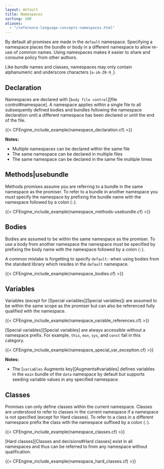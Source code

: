 ```yaml
---
layout: default
title: Namespaces
sorting: 100
aliases:
  - "/reference-language-concepts-namespaces.html"
---
```


By default all promises are made in the `default` namespace. Specifying a namespace
places the bundle or body in a different namespace to allow re-use of common
names. Using namespaces makes it easier to share and consume policy from other
authors.

Like bundle names and classes, namespaces may only contain alphanumeric and
underscore characters (`a-zA-Z0-9_`).

## Declaration

Namespaces are declared with [`body file control`][file control#namespace]. A
namespace applies within a single file to all subsequently defined bodies and bundles
following the namespace declaration until a different namespace has been
declared or until the end of the file.

{{< CFEngine_include_example(namespace_declaration.cf) >}}

**Notes:**

- Multiple namespaces can be declared within the same file
- The same namespace can be declared in multiple files
- The same namespace can be declared in the same file multiple times

## Methods|usebundle

Methods promises assume you are referring to a bundle in the same namespace as
the promiser. To refer to a bundle in another namespace you _must_ specify the
namespace by prefixing the bundle name with the namespace followed by a colon
(`:`).

{{< CFEngine_include_example(namespace_methods-usebundle.cf) >}}

## Bodies

Bodies are assumed to be within the same namespace as the promiser. To use a body from another namespace the namespace must be specified by prefixing the body name with the namespace followed by a colon (`:`).

A common mistake is forgetting to specify `default:` when using bodies from the standard library which resides in the `default` namespace.

{{< CFEngine_include_example(namespace_bodies.cf) >}}

## Variables

Variables (except for [Special variables][Special variables]) are assumed to be within the same scope
as the promiser but can also be referenced fully qualified with the namespace.

{{< CFEngine_include_example(namespace_variable_references.cf) >}}

[Special variables][Special variables] are always accessible without a namespace
prefix. For example, `this`, `mon`, `sys`, and `const` fall in this category.

{{< CFEngine_include_example(namespace_special_var_exception.cf) >}}

**Notes:**

- The [`variables` Augments key][Augments#variables] defines variables in the
  `main` bundle of the `data` namespace by default but supports seeding variable
  values in any specified namespace.

## Classes

Promises can only define classes within the current namespace. Classes are
understood to refer to classes in the current namespace if a namespace is not
specified (except for Hard classes). To refer to a
class in a different namespace prefix the class with the namespace suffixed by a
colon (`:`).

{{< CFEngine_include_example(namespace_classes.cf) >}}

[Hard classes][Classes and decisions#Hard classes] exist in all namespaces and
thus can be referred to from any namespace without qualification.

{{< CFEngine_include_example(namespace_hard_classes.cf) >}}
